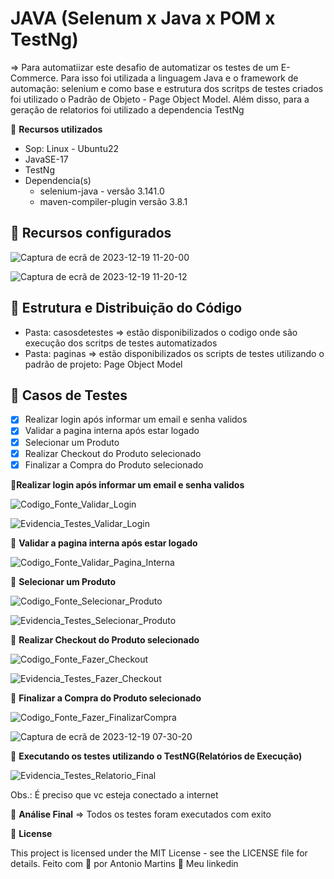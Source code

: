 # JAVA (Selenum x Java x POM x TestNg)

=> Para automatiizar este desafio de automatizar os testes de um E-Commerce. Para isso foi utilizada a linguagem Java e o framework de automação: selenium e como base e estrutura dos scritps de testes criados foi utilizado o Padrão de Objeto - Page Object Model. Além disso, para a geração de relatorios foi utilizado a dependencia TestNg

🚀 **Recursos utilizados**
- Sop: Linux - Ubuntu22
- JavaSE-17
- TestNg
- Dependencia(s)
   -   selenium-java - versão 3.141.0
   -   maven-compiler-plugin versão 3.8.1
## 🔖 Recursos configurados
![Captura de ecrã de 2023-12-19 11-20-00](https://github.com/antoniogmartins/Interfaces/assets/35534493/07f89c8d-e880-41c9-b9de-61c67c49a18b)

![Captura de ecrã de 2023-12-19 11-20-12](https://github.com/antoniogmartins/Interfaces/assets/35534493/1c5cbdd8-df28-4022-b232-891cc6b40987)

## 🔖 Estrutura e Distribuição do Código
- Pasta: casosdetestes => estão disponibilizados o codigo onde são execução dos scritps de testes automatizados
- Pasta: paginas => estão disponibilizados os scripts de testes utilizando o padrão de projeto: Page Object Model

## 🔖 Casos de Testes
- [X] Realizar login após informar um email e senha validos
- [X] Validar a pagina interna após estar logado
- [X] Selecionar um Produto
- [X] Realizar Checkout do Produto selecionado 
- [X] Finalizar a Compra do Produto selecionado

🚀**Realizar login após informar um email e senha validos**

![Codigo_Fonte_Validar_Login](https://github.com/antoniogmartins/Interfaces/assets/35534493/7cdb21dd-a3e3-4d38-8a45-3cb40f54a13d)

![Evidencia_Testes_Validar_Login](https://github.com/antoniogmartins/Interfaces/assets/35534493/ddb150dd-5910-49e0-a7ff-afb129f66719)

🚀 **Validar a pagina interna após estar logado**

![Codigo_Fonte_Validar_Pagina_Interna](https://github.com/antoniogmartins/Interfaces/assets/35534493/23b68aa2-128b-4d7a-98b4-61be6d57c8ef)

🚀 **Selecionar um Produto**

![Codigo_Fonte_Selecionar_Produto](https://github.com/antoniogmartins/Interfaces/assets/35534493/ec0cced3-c90e-4a72-9611-b0306bd5dbed)

![Evidencia_Testes_Selecionar_Produto](https://github.com/antoniogmartins/Interfaces/assets/35534493/91c2e29a-841a-43f8-ad14-72e3e585fc38)

🚀 **Realizar Checkout do Produto selecionado**

![Codigo_Fonte_Fazer_Checkout](https://github.com/antoniogmartins/Interfaces/assets/35534493/92134e21-9dbf-4461-91fa-c624d8755b81)

![Evidencia_Testes_Fazer_Checkout](https://github.com/antoniogmartins/Interfaces/assets/35534493/618ece6a-a5a3-453f-aa56-a1593660963f)

🚀 **Finalizar a Compra do Produto selecionado**

![Codigo_Fonte_Fazer_FinalizarCompra](https://github.com/antoniogmartins/Interfaces/assets/35534493/de4ad93f-2565-4b44-83d4-ef5a7008efc6)

![Captura de ecrã de 2023-12-19 07-30-20](https://github.com/antoniogmartins/Interfaces/assets/35534493/bb77f7fa-520f-4dc8-8798-713c1ea652f2)

🚀 **Executando os testes utilizando o TestNG(Relatórios de Execução)**

![Evidencia_Testes_Relatorio_Final](https://github.com/antoniogmartins/Interfaces/assets/35534493/6703ae9d-efed-4a63-8b53-8acc66cd15fb)

Obs.: É preciso que vc esteja conectado a internet

🚀 **Análise Final**
=> Todos os testes foram executados com exito

📝 **License**

This project is licensed under the MIT License - see the LICENSE file for details.
Feito com 💜  por Antonio Martins 👋   Meu linkedin


